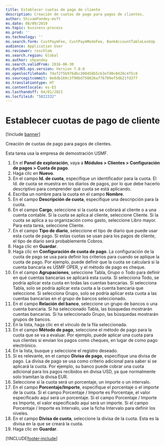```yaml
---
title: Establecer cuotas de pago de cliente
description: Creación de cuotas de pago para pagos de clientes.
author: ShivamPandey-msft
ms.date: 08/09/2019
ms.topic: business-process
ms.prod: ''
ms.technology: ''
ms.search.form: CustPaymFee, CustPaymModeFee, BankAccountTableLookUp
audience: Application User
ms.reviewer: roschlom
ms.search.region: Global
ms.author: shpandey
ms.search.validFrom: 2016-06-30
ms.dyn365.ops.version: Version 7.0.0
ms.openlocfilehash: 7daf2f5b976dbc300458b5cb3efd0c0420c4f5c8
ms.sourcegitcommit: 0e8db169c3f90bd750826af76709ef5d621fd377
ms.translationtype: HT
ms.contentlocale: es-ES
ms.lasthandoff: 04/01/2021
ms.locfileid: "5822332"
---
```

# <a name="establish-customer-payment-fees"></a>Establecer cuotas de pago de cliente

[!include [banner](../../includes/banner.md)]

Creación de cuotas de pago para pagos de clientes.

Esta tarea usa la empresa de demostración USMF.

1. En el **Panel de exploración**, vaya a **Módulos > Clientes > Configuración de pagos > Cuota de pago**.
2. Haga clic en **Nuevo**.
3. En el campo **Id. de cuota**, especifique un identificador para la cuota. El Id. de cuota se muestra en los diarios de pagos, por lo que debe hacerlo descriptivo para comprender qué cuota se está aplicando.  
4. Escriba un nombre para la cuota en el campo **Nombre**.
5. En el campo **Descripción de cuota**, especifique una descripción para la cuota.
6. En el campo **Cargo**, seleccione si la cuota se cobrará al cliente o a una cuenta contable. Si la cuota se aplica al cliente, seleccione Cliente. Si la cuota se aplica a su organización como gasto, seleccione Libro mayor. Para esta tarea, seleccione Cliente.  
7. En el campo **Tipo de diario**, seleccione el tipo de diario que puede usar esta cuota de pago. Si estas cuotas se usan para los pagos de cliente, el tipo de diario será probablemente Cobros.  
8. Haga clic en **Guardar**.
9. Haga clic en **Configuración de cuota de pago**. La configuración de la cuota de pago se usa para definir los criterios para cuando se aplique la cuota de pago.  Por ejemplo, puede definir que la cuota se calculará si la cuenta bancaria es USMF OPER, y el método de pago es cheque.  
10. En el campo **Agrupaciones**, seleccione Tabla, Grupo o Todo para definir en qué cuentas bancarias se aplicará esta cuota. Si selecciona Todo, se podría aplicar esta cuota en todas las cuentas bancarias.  Si selecciona Tabla, solo se podría aplicar esta cuota a la cuenta bancaria que seleccione. Si selecciona Grupo, solo se podría aplicar esta cuota a las cuentas bancarias en el grupo de bancos seleccionado.  
11. En el campo **Relación del banco**, seleccione un grupo de bancos o una cuenta bancaria. Si ha seleccionado Tabla, las búsquedas mostrarán cuentas bancarias. Si ha seleccionado Grupo, las búsquedas mostrarán grupos de bancos.  
12. En la lista, haga clic en el vínculo de la fila seleccionada.
13. En el campo **Método de pago**, seleccione el método de pago para la cuota que se va a evaluar. Por ejemplo, puede aplicar una cuota para sus clientes si envían los pagos como cheques, en lugar de como pago electrónico.  
14. En la lista, busque y seleccione el registro deseado.
15. Si es relevante, en el campo **Divisa de pago**, especifique una divisa de pago. La divisa de pago se usa como criterio adicional para saber si se aplicará la cuota.  Por ejemplo, su banco puede cobrar una cuota adicional para los pagos recibidos en divisa USD, ya que normalmente solo tramitan la divisa EUR.  
16. Seleccione si la cuota será un porcentaje, un importe o un intervalo.
17. En el campo **Porcentaje/Importe**, especifique el porcentaje o el importe de la cuota. Si el campo Porcentaje / Importe es Porcentaje, el valor especificado aquí será un porcentaje. Si el campo Porcentaje / Importe es Importe, el valor especificado aquí será un importe. Si el campo Porcentaje / Importe es Intervalo, use la ficha Intervalo para definir los niveles.  
18. En el campo **Divisa de cuota**, seleccione la divisa de la cuota. Esta es la divisa en la que se creará la cuota.  
19. Haga clic en **Guardar**.



[!INCLUDE[footer-include](../../../includes/footer-banner.md)]